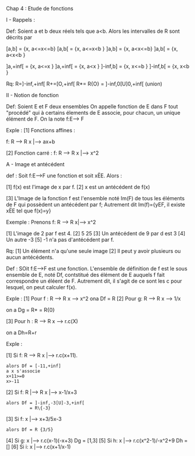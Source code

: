 Chap 4 : Etude de fonctions

I - Rappels :

Def: Soient a et b deux réels tels que a<b. Alors les intervalles de R sont décrits par 

[a,b] = {x, a<=x<=b}
[a,b[ = {x, a<=x<b }
]a,b] = {x, a<x<=b}
]a,b[ = {x, a<x<b }

]a,+inf[ = {x, a<=x }
]a,+inf[ = {x, a<x }
]-inf,b] = {x, x<=b }
]-inf,b[ = {x, x<b }

Rq: R=]-inf,+inf[
	R+=[O,+inf[
	R*= R\{O}
	  = ]-inf,0[U]0,+inf[
	  		 (union)

II - Notion de fonction

Def: Soient E et F deux ensembles 
On appelle fonction de E dans F tout "procédé" qui à certains
élements de E associe, pour chacun,
un unique élément de F. On la note f:E--> F


Exple :
[1] Fonctions affines :

f: R --> R
x |--> ax+b

[2] Fonction carré :
f: R --> R
   x |--> x^2

A - Image et antécédent

def : Soit f:E-->F une fonction et soit xËE. Alors :

[1] f(x) est l'image de x par f.
[2] x est un antécédent de f(x)

[3] L'Image de la fonction f est l'ensemble noté Im(F) de tous les éléments de F qui possèdent
un antécédent par f; Autrement dit Im(f)={yEF, il existe xËE tel que f(x)=y}

Exemple : Prenons f: R --> R
					 x|--> x^2

[1] L'image de 2 par f est 4.
[2]            5           25
[3] Un antécédent de 9 par d est 3
[4] Un autre                    -3
[5] -1 n'a pas d'antécédent par f.

Rq: 
[1] Un élément n'a qu'une seule image
[2] Il peut y avoir plusieurs ou aucun antécédents.

Def : SOit f:E-->F est une fonction. L'ensemble de définition de f est le sous ensemble de 
E, noté Df, contstitué des élément de E auquels f fait correspondre un éléent de F.
Autrement dit, il s'agit de ce sont les c pour lesquel, on peut calculer f(x).

Exple :
[1] Pour f : R --> R
			 x --> x^2
ona Df = R
[2] Pour g: R --> R
			x --> 1/x

on a Dg = R* = R\{0}

[3] Pour h : R --> R
			 x --> r.c(X)

on a Dh=R+r

Exple : 

[1] Si f: R  --> R
		  x |--> r.c(x+11).

	alors Df = [-11,+inf]
	a x s'associe
	x+11>=0
	x>-11

[2] Si f: R |--> R
		  x |--> x-1/x+3

	alors Df = ]-inf,-3[U]-3,+inf[
			 = R\{-3}

[3] Si f: x |--> x+3/5x-3
	
	alors Df = R {3/5}

[4] Si g: x |--> r.c(x-1)(-x+3) Dg = [1,3] 
[5] Si h: x |--> r.c(x^2-1)/-x^2+9 Dh = []
[6] Si i: x |--> r.c(x+1/x-1) 


